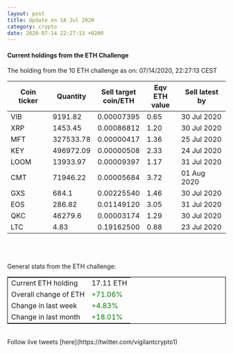 ```yaml
---
layout: post
title: Update on 14 Jul 2020
category: crypto
date: 2020-07-14 22:27:13 +0200
---
```

<!-- Global site tag (gtag.js) - Google Analytics -->
<script async src="https://www.googletagmanager.com/gtag/js?id=UA-103831149-5"></script>
<script>
  window.dataLayer = window.dataLayer || [];
  function gtag(){dataLayer.push(arguments);}
  gtag('js', new Date());

  gtag('config', 'UA-103831149-5');
</script>


#### Current holdings from the ETH Challenge

The holding from the 10 ETH challenge as on: 07/14/2020, 22:27:13 CEST

|Coin ticker|Quantity|Sell target<br>coin/ETH|Eqv ETH<br>value|Sell latest by|
|-----------|--------|-----------|-----------|--------------|
VIB|9191.82|  0.00007395|0.65|30 Jul 2020|
XRP|1453.45|  0.00086812|1.20|30 Jul 2020|
MFT|327533.78|  0.00000417|1.36|25 Jul 2020|
KEY|496972.09|  0.00000508|2.33|24 Jul 2020|
LOOM|13933.97|  0.00009397|1.17|31 Jul 2020|
CMT|71946.22|  0.00005684|3.72|01 Aug 2020|
GXS|684.1|  0.00225540|1.46|30 Jul 2020|
EOS|286.82|  0.01149120|3.05|31 Jul 2020|
QKC|46279.6|  0.00003174|1.29|30 Jul 2020|
LTC|4.83|  0.19162500|0.88|23 Jul 2020|

<br>
<br>
<br>
General stats from the ETH challenge:

<table style="border:1px solid black;margin-left:auto;margin-right:auto;">
	<tbody>
	<tr>
		<td>Current ETH holding</td>
		<td>     17.11 ETH</td>
	</tr>
	<tr>
		<td>Overall change of ETH</td>
		<td><font color="green">+71.06%</font></td>
	</tr>
	<tr>
		<td>Change in last week</td>
		<td><font color="green">+4.83%</font></td>
	</tr>
	<tr>
		<td>Change in last month</td>
		<td><font color="green">+18.01%</font></td>
	</tr>
	</tbody>
</table>

<br>
Follow live tweets [here](https://twitter.com/vigilantcrypto1)
<br>
<br>